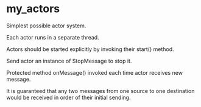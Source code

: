 # my_actors
Simplest possible actor system.

Each actor runs in a separate thread.

Actors should be started explicitly by invoking their start() method.

Send actor an instance of StopMessage to stop it.

Protected method onMessage() invoked each time actor receives new message.

It is guaranteed that any two messages from one source to one destination would be received in order of their initial sending.
